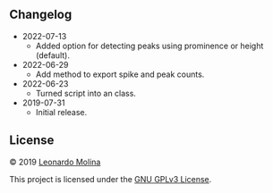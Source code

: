 ## Changelog
* 2022-07-13
	- Added option for detecting peaks using prominence or height (default).
* 2022-06-29
	- Add method to export spike and peak counts.
* 2022-06-23
	- Turned script into an class.
* 2019-07-31
	- Initial release.

## License
© 2019 [Leonardo Molina][Leonardo Molina]

This project is licensed under the [GNU GPLv3 License][LICENSE.md].

[Leonardo Molina]: https://github.com/leomol
[LICENSE.md]: LICENSE.md